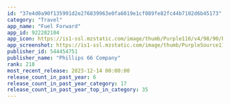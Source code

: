 ```yaml
---
id: "37e4d0a90f135991d2e276839963e0fa6019e1cf089fe82fc44b7102d6b45173"
category: "Travel"
app_name: "Fuel Forward"
app_id: 922282104
app_icon: https://is1-ssl.mzstatic.com/image/thumb/Purple116/v4/98/90/b0/9890b098-ceb3-45d4-222e-3a6b0aeff0ee/AppIcon-0-0-1x_U007emarketing-0-0-0-5-0-0-P3-0-0-0-GLES2_U002c0-512MB-85-220-0-0.png/1024x1024bb.png
app_screenshot: https://is1-ssl.mzstatic.com/image/thumb/PurpleSource116/v4/e8/48/87/e84887a2-7532-0f48-7ed9-12f56fc0e798/c63b79ab-352c-42fc-b252-642637c6b5f9_23-0033_4_App-Store-Preview-Screens-1-1284x2778-v2.png/1284x2778bb.png
publisher_id: 544454751
publisher_name: "Phillips 66 Company"
rank: 218
most_recent_release: 2023-12-14 00:00:00
release_count_in_past_year: 6
release_count_in_past_year_category: 17
release_count_in_past_year_top_in_category: 35
---
```

